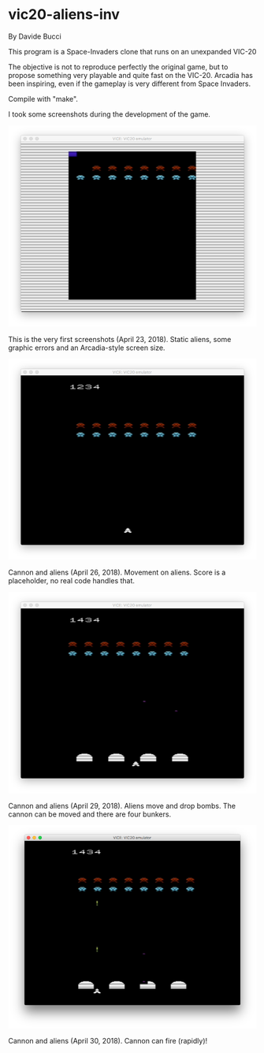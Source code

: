 # vic20-aliens-inv

By Davide Bucci

This program is a Space-Invaders clone that runs on an unexpanded VIC-20

The objective is not to reproduce perfectly the original game, but to
propose something very playable and quite fast on the VIC-20. Arcadia has been
inspiring, even if the gameplay is very different from Space Invaders.

Compile with "make".

I took some screenshots during the development of the game.

![This is the very first screenshots (April 23, 2018). Static aliens, some graphic errors and an Arcadia-style screen size.](https://github.com/DarwinNE/vic20-aliens-inv/raw/master/screenshots/vic20_spaceinvaders_1.png)

This is the very first screenshots (April 23, 2018). Static aliens, some graphic errors and an Arcadia-style screen size.

![Cannon and aliens (April 26, 2018). Movement on aliens. Score is a placeholder, no real code handles that. ](https://github.com/DarwinNE/vic20-aliens-inv/raw/master/screenshots/vic20_spaceinvaders_2.png)

Cannon and aliens (April 26, 2018). Movement on aliens. Score is a placeholder, no real code handles that.

![Cannon and aliens (April 29, 2018). Aliens move and drop bombs. The cannon can be moved and there are four bunkers. ](https://github.com/DarwinNE/vic20-aliens-inv/raw/master/screenshots/vic20_spaceinvaders_3.png)

Cannon and aliens (April 29, 2018). Aliens move and drop bombs. The cannon can be moved and there are four bunkers.

![Cannon and aliens (April 30, 2018). Cannon can fire (rapidly)! ](https://github.com/DarwinNE/vic20-aliens-inv/raw/master/screenshots/vic20_spaceinvaders_4.png)

Cannon and aliens (April 30, 2018). Cannon can fire (rapidly)!

